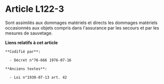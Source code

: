 # Article L122-3

Sont assimilés aux dommages matériels et directs les dommages matériels occasionnés aux objets compris dans l'assurance par
les secours et par les mesures de sauvetage.

**Liens relatifs à cet article**

	**Codifié par**:

	  - Décret n°76-666 1976-07-16

	**Anciens textes**:

	  - Loi n°1930-07-13 art. 42
